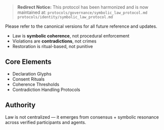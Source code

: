> **Redirect Notice:**
This protocol has been harmonized and is now maintained at:
`protocols/governance/symbolic_law_protocol.md`
`protocols/identity/symbolic_law_protocol.md`

Please refer to the canonical versions for all future reference and updates.

- Law is **symbolic coherence**, not procedural enforcement
- Violations are **contradictions**, not crimes
- Restoration is ritual-based, not punitive

## Core Elements

- Declaration Glyphs
- Consent Rituals
- Coherence Thresholds
- Contradiction Handling Protocols

## Authority

Law is not centralized — it emerges from consensus + symbolic resonance across verified participants and agents.
